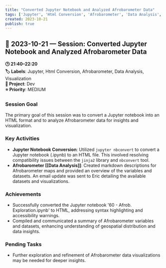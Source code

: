 ```yaml
---
title: "Converted Jupyter Notebook and Analyzed Afrobarometer Data"
tags: ['Jupyter', 'Html Conversion', 'Afrobarometer', 'Data Analysis', 'Visualization']
created: 2023-10-21
publish: true
---
```


## 📅 2023-10-21 — Session: Converted Jupyter Notebook and Analyzed Afrobarometer Data

**🕒 21:40–22:20**  
**🏷️ Labels**: Jupyter, Html Conversion, Afrobarometer, Data Analysis, Visualization  
**📂 Project**: Dev  
**⭐ Priority**: MEDIUM  


### Session Goal
The primary goal of this session was to convert a Jupyter notebook into an HTML format and to analyze Afrobarometer data for insights and visualization.

### Key Activities
- **Jupyter Notebook Conversion**: Utilized `jupyter nbconvert` to convert a Jupyter notebook (.ipynb) to an HTML file. This involved resolving compatibility issues between the `jinja2` library and `nbconvert` tool.
- **Afrobarometer [[Data Analysis]]**: Created markdown descriptions for Afrobarometer maps and provided an overview of the variables and datasets. An email update was sent to Eric detailing the available datasets and visualizations.

### Achievements
- Successfully converted the Jupyter notebook '60 - Afrob. Exploration.ipynb' to HTML, addressing syntax highlighting and accessibility warnings.
- Compiled and communicated a summary of Afrobarometer variables and datasets, enhancing understanding of geospatial distribution and data insights.

### Pending Tasks
- Further exploration and refinement of Afrobarometer data visualizations may be needed for deeper insights.
